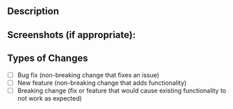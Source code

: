 <!--- Provide a general summary of your changes in the Title above -->

## Description
<!--- Describe your changes in detail -->

<!-- ## How Has This Been Tested? -->
<!--- Please describe in detail how you tested your changes. -->
<!--- Include details of your testing environment, the tests you ran to -->
<!--- see how your change affects other areas of the code, etc. -->

## Screenshots (if appropriate):

## Types of Changes
<!--- What types of changes does your code introduce? Put an `x` in all the boxes that apply: -->
- [ ] Bug fix (non-breaking change that fixes an issue)
- [ ] New feature (non-breaking change that adds functionality)
- [ ] Breaking change (fix or feature that would cause existing functionality to not work as expected)

<!-- ## Checklist: -->
<!--- Go over all the following points, and put an `x` in all the boxes that apply. -->
<!--- If you're unsure about any of these, don't hesitate to ask. We're here to help! -->
<!-- - [ ] My code follows the code style of this project.
- [ ] My change requires a change to the documentation.
- [ ] I have updated the documentation accordingly. -->
